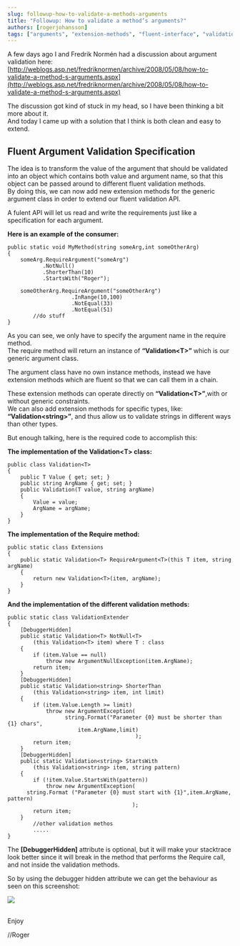 ```yaml
---
slug: followup-how-to-validate-a-methods-arguments
title: "Followup: How to validate a method’s arguments?"
authors: [rogerjohansson]
tags: ["arguments", "extension-methods", "fluent-interface", "validation"]
---
```

A few days ago I and Fredrik Normén had a discussion about argument validation here: [http://weblogs.asp.net/fredriknormen/archive/2008/05/08/how-to-validate-a-method-s-arguments.aspx](http://weblogs.asp.net/fredriknormen/archive/2008/05/08/how-to-validate-a-method-s-arguments.aspx)

<!-- truncate -->

The discussion got kind of stuck in my head, so I have been thinking a bit more about it.  
And today I came up with a solution that I think is both clean and easy to extend.

## Fluent Argument Validation Specification

The idea is to transform the value of the argument that should be validated into an object which contains both value and argument name, so that this object can be passed around to different fluent validation methods.  
By doing this, we can now add new extension methods for the generic argument class in order to extend our fluent validation API.

A fulent API will let us read and write the requirements just like a specification for each argument.

**Here is an example of the consumer:**

```
public static void MyMethod(string someArg,int someOtherArg)
{
    someArg.RequireArgument("someArg")
           .NotNull()
           .ShorterThan(10)
           .StartsWith("Roger");

    someOtherArg.RequireArgument("someOtherArg")
                    .InRange(10,100)
                    .NotEqual(33)
                    .NotEqual(51)
        //do stuff
}
```

As you can see, we only have to specify the argument name in the require method.  
The require method will return an instance of **“Validation\<T\>”** which is our generic argument class.

The argument class have no own instance methods, instead we have extension methods which are fluent so that we can call them in a chain.

These extension methods can operate directly on **“Validation\<T\>”**,with or without generic constraints.  
We can also add extension methods for specific types, like: **“Validation\<string\>”**, and thus allow us to validate strings in different ways than other types.

But enough talking, here is the required code to accomplish this:

**The implementation of the Validation\<T\> class:**

```
public class Validation<T>
{
    public T Value { get; set; }
    public string ArgName { get; set; }
    public Validation(T value, string argName)
    {
        Value = value;
        ArgName = argName;
    }
}
```

**The implementation of the Require method:**

```
public static class Extensions
{
    public static Validation<T> RequireArgument<T>(this T item, string argName)
    {
        return new Validation<T>(item, argName);
    }
}
```

**And the implementation of the different validation methods:**

```
public static class ValidationExtender
{
    [DebuggerHidden]
    public static Validation<T> NotNull<T>
        (this Validation<T> item) where T : class
    {
        if (item.Value == null)
            throw new ArgumentNullException(item.ArgName);
        return item;
    }
    [DebuggerHidden]
    public static Validation<string> ShorterThan
        (this Validation<string> item, int limit)
    {
        if (item.Value.Length >= limit)
            throw new ArgumentException(
                  string.Format("Parameter {0} must be shorter than {1} chars",
                      item.ArgName,limit)
                                        );
        return item;
    }
    [DebuggerHidden]
    public static Validation<string> StartsWith
        (this Validation<string> item, string pattern)
    {
        if (!item.Value.StartsWith(pattern))
            throw new ArgumentException(
      string.Format ("Parameter {0} must start with {1}",item.ArgName, pattern)
                                       );
        return item;
    }
        //other validation methos
        .....
}
```

The **\[DebuggerHidden\]** attribute is optional, but it will make your stacktrace look better since it will break in the method that performs the Require call, and not inside the validation methods.

So by using the debugger hidden attribute we can get the behaviour as seen on this screenshot:

![](https://i0.wp.com/www.puzzleframework.com/Roger/validationexception.png)  
 

Enjoy

//Roger
